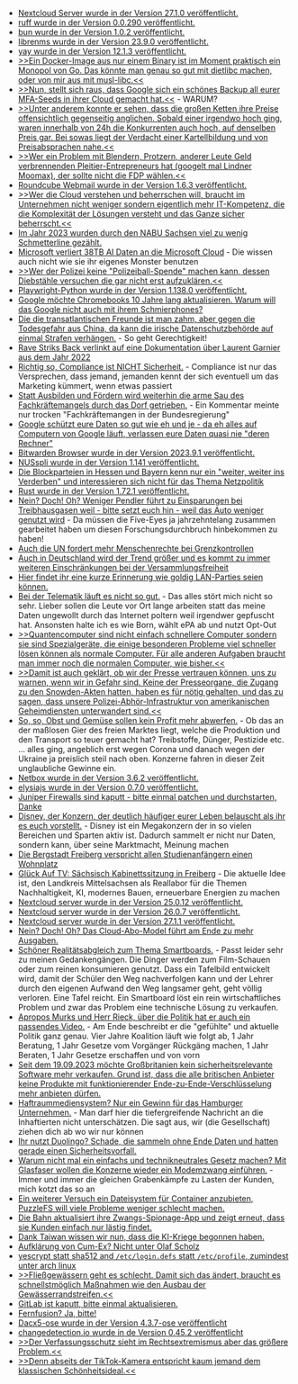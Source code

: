 * [Nextcloud Server wurde in der Version 27.1.0 veröffentlicht.](https://github.com/nextcloud/server/releases/tag/v27.1.0)
* [ruff wurde in der Version 0.0.290 veröffentlicht.](https://github.com/astral-sh/ruff/releases/tag/v0.0.290)
* [bun wurde in der Version 1.0.2 veröffentlicht.](https://github.com/oven-sh/bun/releases/tag/bun-v1.0.2)
* [librenms wurde in der Version 23.9.0 veröffentlicht.](https://github.com/librenms/librenms/releases/tag/23.9.0)
* [yay wurde in der Version 12.1.3 veröffentlicht.](https://github.com/Jguer/yay/releases/tag/v12.1.3)
* [>>Ein Docker-Image aus nur einem Binary ist im Moment praktisch ein Monopol von Go. Das könnte man genau so gut mit dietlibc machen, oder von mir aus mit musl-libc.<<](http://blog.fefe.de/?ts=9bfa689b)
* [>>Nun, stellt sich raus, dass Google sich ein schönes Backup all eurer MFA-Seeds in ihrer Cloud gemacht hat.<<](http://blog.fefe.de/?ts=9bfb3285) - WARUM?
* [>>Unter anderem konnte er sehen, dass die großen Ketten ihre Preise offensichtlich gegenseitig anglichen. Sobald einer irgendwo hoch ging, waren innerhalb von 24h die Konkurrenten auch hoch, auf denselben Preis gar. Bei sowas liegt der Verdacht einer Kartellbildung und von Preisabsprachen nahe.<<](http://blog.fefe.de/?ts=9bf8c5f0)
* [>>Wer ein Problem mit Blendern, Protzern, anderer Leute Geld verbrennenden Pleitier-Entrepreneurs hat (googelt mal Lindner Moomax), der sollte nicht die FDP wählen.<<](http://blog.fefe.de/?ts=9bf80788)
* [Roundcube Webmail wurde in der Version 1.6.3 veröffentlicht.](https://roundcube.net/news/2023/09/15/security-update-1.6.3-released)
* [>>Wer die Cloud verstehen und beherrschen will, braucht im Unternehmen nicht weniger sondern eigentlich mehr IT-Kompetenz, die die Komplexität der Lösungen versteht und das Ganze sicher beherrscht.<<](https://www.borncity.com/blog/2023/09/17/ist-der-cloud-hype-schon-wieder-vorbei/)
* [Im Jahr 2023 wurden durch den NABU Sachsen viel zu wenig Schmetterline gezählt.](https://sachsen.nabu.de/news/2023/33914.html)
* [Microsoft verliert 38TB AI Daten an die Microsoft Cloud](https://blog.fefe.de/?ts=9bf6b87d) - Die wissen auch nicht wie sie ihr eigenes Monster benutzen
* [>>Wer der Polizei keine "Polizeiball-Spende" machen kann, dessen Diebstähle versuchen die gar nicht erst aufzuklären.<<](https://blog.fefe.de/?ts=9bf69c99)
* [Playwright-Python wurde in der Version 1.138.0 veröffentlicht.](https://github.com/microsoft/playwright-python/releases/tag/v1.38.0)
* [Google möchte Chromebooks 10 Jahre lang aktualisieren. Warum will das Google nicht auch mit ihrem Schmierphones?](https://www.borncity.com/blog/2023/09/19/chromebooks-nun-mit-10-jahren-support/)
* [Die die transatlantischen Freunde ist man zahm, aber gegen die Todesgefahr aus China, da kann die irische Datenschutzbehörde auf einmal Strafen verhängen.](https://netzpolitik.org/2023/millionenstrafe-gegen-tiktok-irische-datenschutzbehoerde-kann-auch-anders/) - So geht Gerechtigkeit!
* [Rave Striks Back verlinkt auf eine Dokumentation über Laurent Garnier aus dem Jahr 2022](https://www.rave-strikes-back.de/?p=11948)
* [Richtig so, Compliance ist NICHT Sicherheit.](https://www.opensourcerers.org/2023/09/18/compliance-is-not-security/) - Compliance ist nur das Versprechen, dass jemand, jemanden kennt der sich eventuell um das Marketing kümmert, wenn etwas passiert
* [Statt Ausbilden und Fördern wird weiterhin die arme Sau des Fachkräftemangels durch das Dorf getrieben.](http://blog.fefe.de/?ts=9bf4e7e7) - Ein Kommentar meinte nur trocken "Fachkräftemangen in der Bundesregierung"
* [Google schützt eure Daten so gut wie eh und je - da eh alles auf Computern von Google läuft, verlassen eure Daten quasi nie "deren Rechner"](http://blog.fefe.de/?ts=9bf7b46f)
* [Bitwarden Browser wurde in der Version 2023.9.1 veröffentlicht.](https://github.com/bitwarden/clients/releases/tag/browser-v2023.9.1)
* [NUSspli wurde in der Version 1.141 veröffentlicht.](https://github.com/V10lator/NUSspli/releases/tag/v1.141)
* [Die Blockparteien in Hessen und Bayern kenn nur ein "weiter, weiter ins Verderben" und interessieren sich nicht für das Thema Netzpolitik](https://netzpolitik.org/2023/wahlkampf-in-bayern-und-hessen-spielt-netzpolitik-kaum-eine-rolle/)
* [Rust wurde in der Version 1.72.1 veröffentlicht.](https://blog.rust-lang.org/2023/09/19/Rust-1.72.1.html)
* [Nein? Doch! Oh? Weniger Pendler führt zu Einsparungen bei Treibhausgasen weil - bitte setzt euch hin - weil das Auto weniger genutzt wird](https://www.linux-magazin.de/news/home-office-spart-emmissionen/) - Da müssen die Five-Eyes ja jahrzehntelang zusammen gearbeitet haben um diesen Forschungsdurchbruch hinbekommen zu haben!
* [Auch die UN fordert mehr Menschenrechte bei Grenzkontrollen](https://netzpolitik.org/2023/menschenrechte-un-studie-fordert-drastisches-umdenken-bei-digitalen-grenzkontrollen/)
* [Auch in Deutschland wird der Trend größer und es kommt zu immer weiteren Einschränkungen bei der Versammlungsfreiheit](https://netzpolitik.org/2023/interaktive-karte-amnesty-kritisiert-einschraenkung-der-versammlungsfreiheit-in-deutschland/)
* [Hier findet ihr eine kurze Erinnerung wie goldig LAN-Parties seien können.](https://www.onli-blogging.de/2299/Meine-Erinnerungen-an-spaete-LAN-Parties.html)
* [Bei der Telematik läuft es nicht so gut.](https://www.borncity.com/blog/2023/09/20/desaster-zuverlssigkeit-sicherheit-bei-der-telematik-infrastruktur-im-gesundheitswesen/) - Das alles stört mich nicht so sehr. Lieber sollen die Leute vor Ort lange arbeiten statt das meine Daten ungewollt durch das Internet poltern weil irgendwer gepfuscht hat. Ansonsten halte ich es wie Born, wählt ePA ab und nutzt Opt-Out
* [>>Quantencomputer sind nicht einfach schnellere Computer sondern sie sind Spezialgeräte, die einige besonderen Probleme viel schneller lösen können als normale Computer. Für alle anderen Aufgaben braucht man immer noch die normalen Computer, wie bisher.<<](http://blog.fefe.de/?ts=9bf59149)
* [>>Damit ist auch geklärt, ob wir der Presse vertrauen können, uns zu warnen, wenn wir in Gefahr sind. Keine der Presseorgane, die Zugang zu den Snowden-Akten hatten, haben es für nötig gehalten, und das zu sagen, dass unsere Polizei-Abhör-Infrastruktur von amerikanischen Geheimdiensten unterwandert sind.<<](http://blog.fefe.de/?ts=9bf5d4e0)
* [So, so, Obst und Gemüse sollen kein Profit mehr abwerfen.](http://blog.fefe.de/?ts=9bf5cf9a) - Ob das an der maßlosen Gier des freien Marktes liegt, welche die Produktion und den Transport so teuer gemacht hat? Treibstoffe, Dünger, Pestizide etc. ... alles ging, angeblich erst wegen Corona und danach wegen der Ukraine ja preislich steil nach oben. Konzerne fahren in dieser Zeit unglaubliche Gewinne ein.
* [Netbox wurde in der Version 3.6.2 veröffentlicht.](https://github.com/netbox-community/netbox/releases/tag/v3.6.2)
* [elysiajs wurde in der Version 0.7.0 veröffentlicht.](https://github.com/elysiajs/elysia/releases/tag/0.7)
* [Juniper Firewalls sind kaputt - bitte einmal patchen und durchstarten, Danke](https://www.borncity.com/blog/2023/09/21/risiko-tausende-juniper-firewalls-ohne-sicherheitsupdates-im-fokus-von-angreifern/)
* [Disney, der Konzern, der deutlich häufiger eurer Leben belauscht als ihr es euch vorstellt.](https://www.kuketz-blog.de/disneys-datenmacht-teil-i/) - Disney ist ein Megakonzern der in so vielen Bereichen und Sparten aktiv ist. Dadurch sammelt er nicht nur Daten, sondern kann, über seine Marktmacht, Meinung machen
* [Die Bergstadt Freiberg verspricht allen Studienanfängern einen Wohnplatz](https://www.mdr.de/video/mdr-videos/a/video-756798.html)
* [Glück Auf TV: Sächsisch Kabinettssitzung in Freiberg](https://www.youtube.com/watch?v=aWLruZYFUl4) - Die aktuelle Idee ist, den Landkreis Mittelsachsen als Reallabor für die Themen Nachhaltigkeit, KI, modernes Bauen, erneuerbare Energien zu machen
* [Nextcloud server wurde in der Version 25.0.12 veröffentlicht.](https://github.com/nextcloud/server/releases/tag/v25.0.12)
* [Nextcloud server wurde in der Version 26.0.7 veröffentlicht.](https://github.com/nextcloud/server/releases/tag/v26.0.7)
* [Nextcloud server wurde in der Version 27.1.1 veröffentlicht.](https://github.com/nextcloud/server/releases/tag/v27.1.1)
* [Nein? Doch! Oh? Das Cloud-Abo-Model führt am Ende zu mehr Ausgaben.](https://www.borncity.com/blog/2023/09/21/cloud-rckzug-spart-37signals-millionen-us-dollar/)
* [Schöner Realitätsabgleich zum Thema Smartboards.](https://www.youtube.com/watch?v=2Hy8-mRUhRU) - Passt leider sehr zu meinen Gedankengängen. Die Dinger werden zum Film-Schauen oder zum reinen konsumieren genutzt. Dass ein Tafelbild entwickelt wird, damit der Schüler den Weg nachverfolgen kann und der Lehrer durch den eigenen Aufwand den Weg langsamer geht, geht völlig verloren. Eine Tafel reicht. Ein Smartboard löst ein rein wirtschaftliches Problem und zwar das Problem eine technische Lösung zu verkaufen.
* [Apropos Murks und Herr Rieck, über die Politik hat er auch ein passendes Video.](https://www.youtube.com/watch?v=I9kzg5qAbJ4) - Am Ende beschreibt er die "gefühlte" und aktuelle Politik ganz genau. Vier Jahre Koalition läuft wie folgt ab, 1 Jahr Beratung, 1 Jahr Gesetze vom Vorgänger Rückgäng machen, 1 Jahr Beraten, 1 Jahr Gesetze erschaffen und von vorn
* [Seit dem 19.09.2023 möchte Großbritanien kein sicherheitsrelevante Software mehr verkaufen. Grund ist, dass die alle britischen Anbieter keine Produkte mit funktionierender Ende-zu-Ende-Verschlüsselung mehr anbieten dürfen.](http://blog.fefe.de/?ts=9bf2f06c)
* [Haftraummediensystem? Nur ein Gewinn für das Hamburger Unternehmen.](https://netzpolitik.org/2023/haftraummediensysteme-falsche-versprechen/) - Man darf hier die tiefergreifende Nachricht an die Inhaftierten nicht unterschätzen. Die sagt aus, wir (die Gesellschaft) ziehen dich ab wo wir nur können
* [Ihr nutzt Duolingo? Schade, die sammeln ohne Ende Daten und hatten gerade einen Sicherheitsvorfall.](https://www.borncity.com/blog/2023/09/22/duolingo-fhrend-in-der-datensammlung-bei-sprach-apps/)
* [Warum nicht mal ein einfachs und technikneutrales Gesetz machen? Mit Glasfaser wollen die Konzerne wieder ein Modemzwang einführen.](https://netzpolitik.org/2023/modemzwang-in-glasfasernetzen-schuetzenhilfe-fuer-routerfreiheit/) - Immer und immer die gleichen Grabenkämpfe zu Lasten der Kunden, mich kotzt das so an
* [Ein weiterer Versuch ein Dateisystem für Container anzubieten, PuzzleFS will viele Probleme weniger schlecht machen.](https://www.phoronix.com/news/PuzzleFS-Development-Continues)
* [Die Bahn aktualisiert ihre Zwangs-Spionage-App und zeigt erneut, dass sie Kunden einfach nur lästig findet.](https://blog.fefe.de/?ts=9bf37104)
* [Dank Taiwan wissen wir nun, dass die KI-Kriege begonnen haben.](https://blog.fefe.de/?ts=9bf07b17)
* [Aufklärung von Cum-Ex? Nicht unter Olaf Scholz](https://blog.fefe.de/?ts=9bf300af)
* [yescrypt statt sha512 and `/etc/login.defs` statt `/etc/profile`, zumindest unter arch linux](https://archlinux.org/news/changes-to-default-password-hashing-algorithm-and-umask-settings/)
* [>>Fließgewässern geht es schlecht. Damit sich das ändert, braucht es schnellstmöglich Maßnahmen wie den Ausbau der Gewässerrandstreifen.<<](https://sachsen.nabu.de/news/2023/33967.html)
* [GitLab ist kaputt, bitte einmal aktualisieren.](https://www.linux-magazin.de/blogs/kritische-sicherheitsluecke-in-gitlab/)
* [Fernfusion? Ja, bitte!](https://blog.koehntopp.info/2023/09/17/kernfusion.html)
* [Dacx5-ose wurde in der Version 4.3.7-ose veröffentlicht](https://github.com/bitfireAT/davx5-ose/releases/tag/v4.3.7-ose)
* [changedetection.io wurde in de Version 0.45.2 veröffentlicht](https://github.com/dgtlmoon/changedetection.io/releases/tag/0.45.2)
* [>>Der Verfassungsschutz sieht im Rechtsextremismus aber das größere Problem.<<](https://blog.fefe.de/?ts=9bf13918)
* [>>Denn abseits der TikTok-Kamera entspricht kaum jemand dem klassischen Schönheitsideal.<<](https://netzpolitik.org/2023/breakpoint-gefilterte-schoenheit/)
